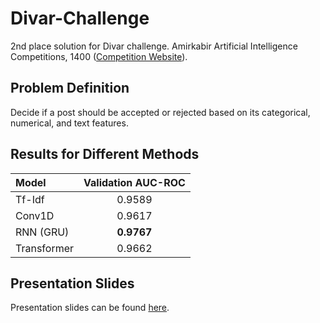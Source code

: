 # Divar-Challenge

2nd place solution for Divar challenge. Amirkabir Artificial Intelligence Competitions, 1400 ([Competition Website](https://aaic.aut.ac.ir/competition/6)).

## Problem Definition
Decide if a post should be accepted or rejected based on its categorical, numerical, and text features.

## Results for Different Methods
  
| Model | Validation AUC-ROC |
| :--- | :---: |
| Tf-Idf | 0.9589 |
| Conv1D | 0.9617 |
| RNN (GRU) | **0.9767** |
| Transformer | 0.9662 |

## Presentation Slides

Presentation slides can be found [here](https://docs.google.com/presentation/d/1u2VVD2jXHj_Eil8BNMKGQ7_P4GmETThzjTZW2N_foHI/).
